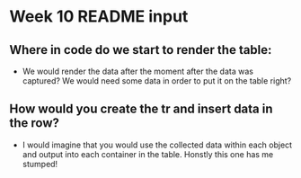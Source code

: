 # Week 10 README input

## Where in code do we start to render the table:

- We would render the data after the moment after the data was captured? We would need some data in order to put it on the table right?

## How would you create the tr and insert data in the row?

- I would imagine that you would use the collected data within each object and output into each container in the table. Honstly this one has me stumped!
